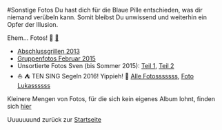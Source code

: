 #Sonstige Fotos
Du hast dich für die Blaue Pille entschieden, was dir niemand verübeln kann. Somit bleibst Du unwissend und weiterhin ein Opfer der Illusion.

Ehem... Fotos! :tada: [:closed_book:](../Videos/Sonstiges.md)
* [Abschlussgrillen 2013](https://www.flickr.com/photos/tsmoers/sets/72157654827640006)
* [Gruppenfotos Februar 2015](https://www.flickr.com/gp/tsmoers/jy4433)
* Unsortierte Fotos Sven (bis Sommer 2015): [Teil 1](https://www.flickr.com/gp/tsmoers/t65McA), [Teil 2](https://www.flickr.com/photos/tsmoers/sets/72157655184217525)
* :sailboat: :tent: TEN SING Segeln 2016! Yippieh! :tada: [Alle Fotosssssss](http://bit.ly/Segeln2016Alle), [Foto Lukassssss](http://bit.ly/Segeln2016Lukas)

Kleinere Mengen von Fotos, für die sich kein eigenes Album lohnt, finden sich [hier](https://www.flickr.com/gp/tsmoers/J8E2Ad)

Uuuuuuund zurück zur [Startseite](../../Links.md)
